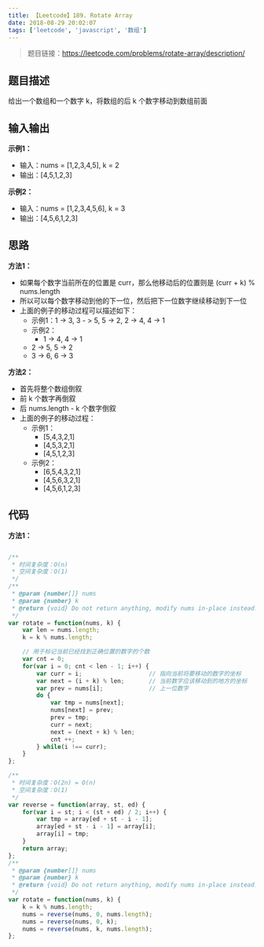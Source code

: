 ```yaml
---
title: 【Leetcode】189. Rotate Array
date: 2018-08-29 20:02:07
tags: ['leetcode', 'javascript', '数组']
---
```


> 题目链接：https://leetcode.com/problems/rotate-array/description/

## 题目描述

给出一个数组和一个数字 k，将数组的后 k 个数字移动到数组前面

## 输入输出

**示例1：**
- 输入：nums = [1,2,3,4,5], k = 2
- 输出：[4,5,1,2,3]

**示例2：**
- 输入：nums = [1,2,3,4,5,6], k = 3
- 输出：[4,5,6,1,2,3]

## 思路

**方法1：**
- 如果每个数字当前所在的位置是 curr，那么他移动后的位置则是 (curr + k) % nums.length
- 所以可以每个数字移动到他的下一位，然后把下一位数字继续移动到下一位
- 上面的例子的移动过程可以描述如下：
    - 示例1：1 -> 3, 3 - > 5, 5 -> 2, 2 -> 4, 4 -> 1
    - 示例2：
        - 1 -> 4, 4 -> 1
	- 2 -> 5, 5 -> 2
	- 3 -> 6, 6 -> 3

**方法2：**
- 首先将整个数组倒叙
- 前 k 个数字再倒叙
- 后 nums.length - k 个数字倒叙
- 上面的例子的移动过程：
    - 示例1：
	    - [5,4,3,2,1]
	    - [4,5,3,2,1]
	    - [4,5,1,2,3]
    - 示例2：
	    - [6,5,4,3,2,1]
	    - [4,5,6,3,2,1]
	    - [4,5,6,1,2,3]

## 代码

**方法1：**

```javascript

/**
 * 时间复杂度：O(n)
 * 空间复杂度：O(1)
 */
/**
 * @param {number[]} nums
 * @param {number} k
 * @return {void} Do not return anything, modify nums in-place instead.
 */
var rotate = function(nums, k) {
    var len = nums.length;
    k = k % nums.length;

    // 用于标记当前已经找到正确位置的数字的个数
    var cnt = 0;        
    for(var i = 0; cnt < len - 1; i++) {
        var curr = i;                   // 指向当前将要移动的数字的坐标
        var next = (i + k) % len;       // 当前数字应该移动到的地方的坐标
        var prev = nums[i];             // 上一位数字
        do {
            var tmp = nums[next];
            nums[next] = prev;
            prev = tmp;
            curr = next;
            next = (next + k) % len;
            cnt ++;
        } while(i !== curr);
    } 
};
```

```javascript
/**
 * 时间复杂度：O(2n) = O(n)
 * 空间复杂度：O(1)
 */
var reverse = function(array, st, ed) {
    for(var i = st; i < (st + ed) / 2; i++) {
        var tmp = array[ed + st - i - 1];
        array[ed + st - i - 1] = array[i];
        array[i] = tmp;
    }
    return array;
};
/**
 * @param {number[]} nums
 * @param {number} k
 * @return {void} Do not return anything, modify nums in-place instead.
 */
var rotate = function(nums, k) {
    k = k % nums.length;
    nums = reverse(nums, 0, nums.length);
    nums = reverse(nums, 0, k);
    nums = reverse(nums, k, nums.length);
};
```
